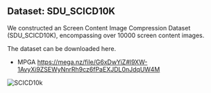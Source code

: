 ## Dataset: SDU_SCICD10K

We constructed an Screen Content Image Compression Dataset (SDU_SCICD10K), encompassing over 10000 screen content images. 

The dataset can be downloaded here.

- MPGA
https://mega.nz/file/G6xDwYiZ#l9XW-1AvyXi9ZSEWyNnrRh9cz6fPaEXJDL0nJdqUW4M


![SCICD10k](https://github.com/user-attachments/assets/1f6c6b7e-a6d7-4741-b29c-2a6dab10de27)
